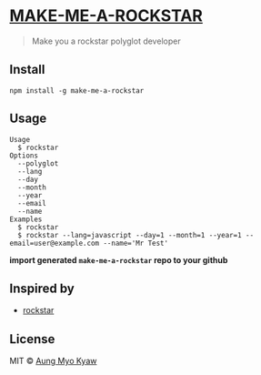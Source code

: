# [ MAKE-ME-A-ROCKSTAR ][make-me-a-rockstar]

> Make you a rockstar polyglot developer

## Install

```shell
npm install -g make-me-a-rockstar
```

## Usage

```shell
Usage
  $ rockstar
Options
  --polyglot
  --lang
  --day
  --month
  --year
  --email
  --name
Examples
  $ rockstar
  $ rockstar --lang=javascript --day=1 --month=1 --year=1 --email=user@example.com --name='Mr Test'
```

**import generated `make-me-a-rockstar` repo to your github**

## Inspired by

- [ rockstar ][inspired-by]

## License

MIT © [Aung Myo Kyaw](https://github.com/AungMyoKyaw)

[inspired-by]: https://github.com/avinassh/rockstar
[make-me-a-rockstar]: https://github.com/AungMyoKyaw/make-me-a-rockstar
